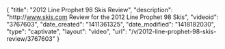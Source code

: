 {
    "title": "2012 Line Prophet 98 Skis Review",
    "description": "http:\/\/www.skis.com Review for the 2012 Line Prophet 98 Skis",
    "videoid": "3767603",
    "date_created": "1411361325",
    "date_modified": "1418182030",
    "type": "captivate",
    "layout": "video",
    "url": "\/v\/2012-line-prophet-98-skis-review\/3767603"
}